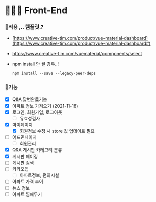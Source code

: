 # **👩🏻‍💻** Front-End

### 📌적용 ,.. 템플릿.?

- [https://www.creative-tim.com/product/vue-material-dashboard](https://www.creative-tim.com/product/vue-material-dashboard#)
- https://www.creative-tim.com/vuematerial/components/select
- npm install 안 될 경우..!
    
    ```jsx
    npm install --save --legacy-peer-deps
    ```
    

### 📌기능

- [x]  Q&A 답변완료기능
- [x]  아파트 정보 가져오기 (2021-11-18)
- [x]  로그인, 회원가입, 로그아웃
    - [ ]  유효성검사
- [x]  마이페이지
    - [x]  회원정보 수정 시 store 값 업데이트 필요
- [ ]  어드민페이지
    - [ ]  회원관리
- [x]  Q&A 게시판 카테고리 분류
- [x]  게시판 페이징
- [ ]  게시판 검색
- [ ]  카카오맵
    - [ ]  아파트정보, 편의시설
- [ ]  아파트 가격 추이
- [ ]  뉴스 정보
- [ ]  아파트 찜해두기
